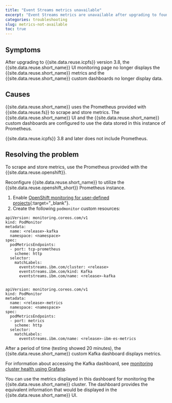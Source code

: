 ```yaml
---
title: "Event Streams metrics unavailable"
excerpt: "Event Streams metrics are unavailable after upgrading to foundational services 3.8"
categories: troubleshooting
slug: metrics-not-available
toc: true
---
```


## Symptoms

After upgrading to {{site.data.reuse.icpfs}} version 3.8, the {{site.data.reuse.short_name}} UI monitoring page no longer displays the {{site.data.reuse.short_name}} metrics and the {{site.data.reuse.short_name}} custom dashboards no longer display data.

## Causes

{{site.data.reuse.short_name}} uses the Prometheus provided with {{site.data.reuse.fs}} to scrape and store metrics.  The {{site.data.reuse.short_name}} UI and the {{site.data.reuse.short_name}} custom dashboards are configured to use the data stored in this instance of Prometheus.

{{site.data.reuse.icpfs}} 3.8 and later does not include Prometheus.

## Resolving the problem

To scrape and store metrics, use the Prometheus provided with the {{site.data.reuse.openshift}}.

Reconfigure {{site.data.reuse.short_name}} to utilize the {{site.data.reuse.openshift_short}} Prometheus instance.

1. Enable [OpenShift monitoring for user-defined projects](https://docs.openshift.com/container-platform/4.6/monitoring/enabling-monitoring-for-user-defined-projects.html){:target="_blank"}.
2. Create the following `podmonitor` custom resources:

```
apiVersion: monitoring.coreos.com/v1
kind: PodMonitor
metadata:
  name: <release>-kafka
  namespace: <namespace>
spec:
  podMetricsEndpoints:
  - port: tcp-prometheus
    scheme: http
  selector:
    matchLabels:
      eventstreams.ibm.com/cluster: <release>
      eventstreams.ibm.com/kind: Kafka
      eventstreams.ibm.com/name: <release>-kafka

```


```

apiVersion: monitoring.coreos.com/v1
kind: PodMonitor
metadata:
  name: <release>-metrics
  namespace: <namespace>
spec:
  podMetricsEndpoints:
  - port: metrics
    scheme: http
  selector:
    matchLabels:
      eventstreams.ibm.com/name: <release>-ibm-es-metrics

```

After a period of time (testing showed 20 minutes), the {{site.data.reuse.short_name}} custom Kafka dashboard displays metrics.

For information about accessing the Kafka dashboard, see [monitoring cluster health using Grafana](../../administering/cluster-health/#grafana).

You can use the metrics displayed in this dashboard for monitoring the {{site.data.reuse.short_name}} cluster. The dashboard provides the equivalent information that would be displayed in the {{site.data.reuse.short_name}} UI.
